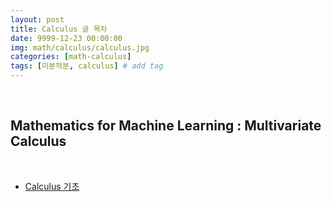 ```yaml
---
layout: post
title: Calculus 글 목차 
date: 9999-12-23 00:00:00
img: math/calculus/calculus.jpg
categories: [math-calculus] 
tags: [미분적분, calculus] # add tag
---
```


<br>

## **Mathematics for Machine Learning : Multivariate Calculus**

<br>

- [Calculus 기초](https://gaussian37.github.io/math-calculus-basic_calculus/)

